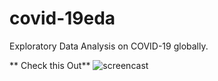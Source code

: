 # covid-19eda
Exploratory Data Analysis on COVID-19 globally.

** Check this Out**
![screencast](https://github.com/peskyji/covid-19eda/blob/main/screencast/app_screencast.gif)
